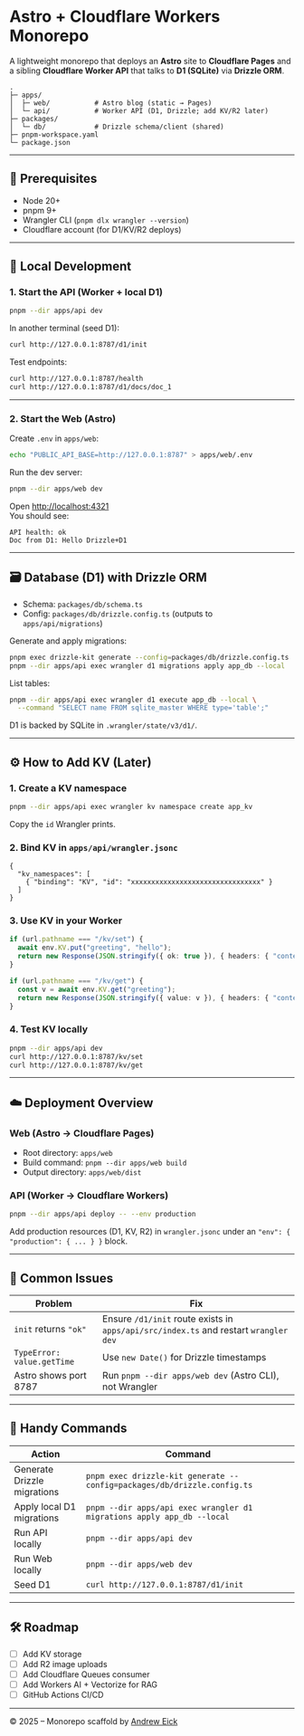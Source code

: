 # Astro + Cloudflare Workers Monorepo

A lightweight monorepo that deploys an **Astro** site to **Cloudflare Pages** and a sibling **Cloudflare Worker API** that talks to **D1 (SQLite)** via **Drizzle ORM**.

```
.
├─ apps/
│  ├─ web/           # Astro blog (static → Pages)
│  └─ api/           # Worker API (D1, Drizzle; add KV/R2 later)
├─ packages/
│  └─ db/            # Drizzle schema/client (shared)
├─ pnpm-workspace.yaml
└─ package.json
```

---

## 🧰 Prerequisites

- Node 20+
- pnpm 9+
- Wrangler CLI (`pnpm dlx wrangler --version`)
- Cloudflare account (for D1/KV/R2 deploys)

---

## 🚀 Local Development

### 1. Start the API (Worker + local D1)

```bash
pnpm --dir apps/api dev
```

In another terminal (seed D1):

```bash
curl http://127.0.0.1:8787/d1/init
```

Test endpoints:

```bash
curl http://127.0.0.1:8787/health
curl http://127.0.0.1:8787/d1/docs/doc_1
```

---

### 2. Start the Web (Astro)

Create `.env` in `apps/web`:

```bash
echo "PUBLIC_API_BASE=http://127.0.0.1:8787" > apps/web/.env
```

Run the dev server:

```bash
pnpm --dir apps/web dev
```

Open [http://localhost:4321](http://localhost:4321)  
You should see:

```
API health: ok
Doc from D1: Hello Drizzle+D1
```

---

## 🗃️ Database (D1) with Drizzle ORM

- Schema: `packages/db/schema.ts`
- Config: `packages/db/drizzle.config.ts` (outputs to `apps/api/migrations`)

Generate and apply migrations:

```bash
pnpm exec drizzle-kit generate --config=packages/db/drizzle.config.ts
pnpm --dir apps/api exec wrangler d1 migrations apply app_db --local
```

List tables:

```bash
pnpm --dir apps/api exec wrangler d1 execute app_db --local \
  --command "SELECT name FROM sqlite_master WHERE type='table';"
```

D1 is backed by SQLite in `.wrangler/state/v3/d1/`.

---

## ⚙️ How to Add KV (Later)

### 1. Create a KV namespace

```bash
pnpm --dir apps/api exec wrangler kv namespace create app_kv
```

Copy the `id` Wrangler prints.

### 2. Bind KV in `apps/api/wrangler.jsonc`

```jsonc
{
  "kv_namespaces": [
    { "binding": "KV", "id": "xxxxxxxxxxxxxxxxxxxxxxxxxxxxxxxx" }
  ]
}
```

### 3. Use KV in your Worker

```ts
if (url.pathname === "/kv/set") {
  await env.KV.put("greeting", "hello");
  return new Response(JSON.stringify({ ok: true }), { headers: { "content-type": "application/json" } });
}

if (url.pathname === "/kv/get") {
  const v = await env.KV.get("greeting");
  return new Response(JSON.stringify({ value: v }), { headers: { "content-type": "application/json" } });
}
```

### 4. Test KV locally

```bash
pnpm --dir apps/api dev
curl http://127.0.0.1:8787/kv/set
curl http://127.0.0.1:8787/kv/get
```

---

## ☁️ Deployment Overview

### Web (Astro → Cloudflare Pages)

- Root directory: `apps/web`
- Build command: `pnpm --dir apps/web build`
- Output directory: `apps/web/dist`

### API (Worker → Cloudflare Workers)

```bash
pnpm --dir apps/api deploy -- --env production
```

Add production resources (D1, KV, R2) in `wrangler.jsonc` under an `"env": { "production": { ... } }` block.

---

## 🧩 Common Issues

| Problem | Fix |
|----------|-----|
| `init` returns `"ok"` | Ensure `/d1/init` route exists in `apps/api/src/index.ts` and restart `wrangler dev` |
| `TypeError: value.getTime` | Use `new Date()` for Drizzle timestamps |
| Astro shows port 8787 | Run `pnpm --dir apps/web dev` (Astro CLI), not Wrangler |

---

## 🧠 Handy Commands

| Action | Command |
|--------|----------|
| Generate Drizzle migrations | `pnpm exec drizzle-kit generate --config=packages/db/drizzle.config.ts` |
| Apply local D1 migrations | `pnpm --dir apps/api exec wrangler d1 migrations apply app_db --local` |
| Run API locally | `pnpm --dir apps/api dev` |
| Run Web locally | `pnpm --dir apps/web dev` |
| Seed D1 | `curl http://127.0.0.1:8787/d1/init` |

---

## 🛠️ Roadmap

- [ ] Add KV storage
- [ ] Add R2 image uploads
- [ ] Add Cloudflare Queues consumer
- [ ] Add Workers AI + Vectorize for RAG
- [ ] GitHub Actions CI/CD

---

© 2025 – Monorepo scaffold by [Andrew Eick](https://github.com/andreweick)
